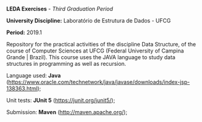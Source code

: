 **LEDA Exercises** - *Third Graduation Period*

**University Discipline:** Laboratório de Estrutura de Dados - UFCG

**Period:** 2019.1

Repository for the practical activities of the discipline Data Structure, of the course of Computer Sciences at UFCG (Federal University of Campina Grande | Brazil). This course uses the JAVA language to study data structures in programming as well as recursion.

Language used: **Java** (https://www.oracle.com/technetwork/java/javase/downloads/index-jsp-138363.html);

Unit tests: **JUnit 5** (https://junit.org/junit5/);

Submission: **Maven** (http://maven.apache.org/);
